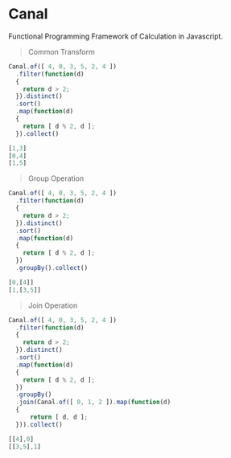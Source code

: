 # Canal
Functional Programming Framework of Calculation in Javascript.

> Common Transform
```js
Canal.of([ 4, 0, 3, 5, 2, 4 ])
  .filter(function(d)
  {
    return d > 2;
  }).distinct()
  .sort()
  .map(function(d)
  {
    return [ d % 2, d ];
  }).collect()
```
```js
[1,3]
[0,4]
[1,5]
```

> Group Operation
```js
Canal.of([ 4, 0, 3, 5, 2, 4 ])
  .filter(function(d)
  {
    return d > 2;
  }).distinct()
  .sort()
  .map(function(d)
  {
    return [ d % 2, d ];
  })
  .groupBy().collect()
```
```js
[0,[4]]
[1,[3,5]]
```

> Join Operation
```js
Canal.of([ 4, 0, 3, 5, 2, 4 ])
  .filter(function(d)
  {
    return d > 2;
  }).distinct()
  .sort()
  .map(function(d)
  {
    return [ d % 2, d ];
  })
  .groupBy()
  .join(Canal.of([ 0, 1, 2 ]).map(function(d)
  {
	  return [ d, d ];
  })).collect()
```
```js
[[4],0]
[[3,5],1]
```
